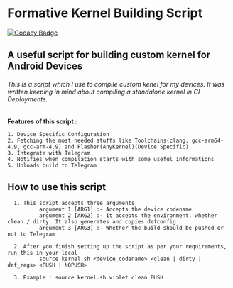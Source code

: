 # Formative Kernel Building Script
[![Codacy Badge](https://api.codacy.com/project/badge/Grade/916a254720864c96ba0a4131c128f30c)](https://app.codacy.com/app/Panchajanya1999/myscripts?utm_source=github.com&utm_medium=referral&utm_content=Panchajanya1999/myscripts&utm_campaign=Badge_Grade_Settings)
## A useful script for building custom kernel for Android Devices
###### This is a script which I use to compile custom kenel for my devices. It was written keeping in mind about compiling a standalone kernel in CI Deployments. 

**Features of this script :**
  ~~~
  1. Device Specific Configuration
  2. Fetching the most needed stuffs like Toolchains(clang, gcc-arm64-4.9, gcc-arm-4.9) and Flasher(AnyKernel)(Device Specific)
  3. Integrate with Telegram
  4. Notifies when compilation starts with some useful informations
  5. Uploads build to Telegram
  ~~~
## How to use this script

```
  1. This script accepts three arguments 
          argument 1 [ARG1] :- Accepts the device codename
          argument 2 [ARG2] :- It accepts the environment, whether clean / dirty. It also generates and copies defconfig
          argument 3 [ARG3] :- Whether the build should be pushed or not to Telegram 
          
  2. After you finish setting up the script as per your requirements, run this in your local
          source kernel.sh <device_codename> <clean | dirty | def_regs> <PUSH | NOPUSH>
          
  3. Example : source kernel.sh violet clean PUSH
```

